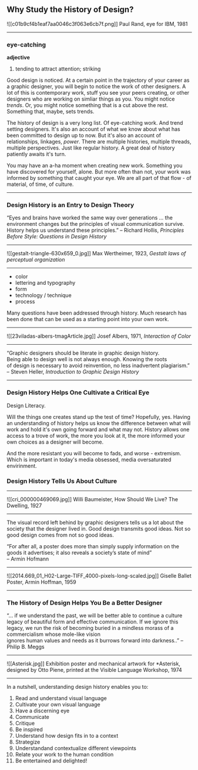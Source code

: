 ## Why Study the History of Design?

![[c01b9cf4b1eaf7aa0046c3f063e6cb7f.png]]
Paul Rand, eye for IBM, 1981

<hr>

### eye-catching

**adjective**

1. tending to attract attention; striking

Good design is noticed. At a certain point in the trajectory of your career as a graphic designer, you will begin to notice the work of other designers. A lot of this is contemporary work, stuff you see your peers creating, or other designers who are working on simliar things as you. You might notice *trends*. Or, you might notice something that is a cut above the rest. Something that, maybe, sets trends.

The history of design is a very long list. Of eye-catching work. And trend setting designers. It's also an account of what we know about what has been committed to design up to now. But it's also an account of relationships, linkages, *power*. There are multiple histories, multiple threads, multiple perspectives. Just like regular history. A great deal of history patiently awaits it's turn.

You may have an a-ha moment when creating new work. Something you have discovered for yourself, alone. But more often than not, your work was informed by something that caught your eye. We are all part of that flow - of material, of time, of culture.

<hr>

### Design History is an Entry to Design Theory

“Eyes and brains have worked the same way over generations … the environment changes but the principles of visual communication survive. History helps us understand these principles.” 
– Richard Hollis, *Principles Before Style: Questions in Design History*

<hr>

![[gestalt-triangle-630x659_0.jpg]]
Max Wertheimer, 1923, *Gestalt laws of perceptual organization*

<hr>

- color
- lettering and typography
- form
- technology / technique
- process

Many questions have been addressed through history. Much research has been done that can be used as a starting point into your own work.

<hr>

![[23viladas-albers-tmagArticle.jpg]]
Josef Albers, 1971, *Interaction of Color*

<hr>

“Graphic designers should be literate in graphic design history.  
Being able to design well is not always enough. Knowing the roots  
of design is necessary to avoid reinvention, no less inadvertent plagiarism.”
– Steven Heller, *Introduction to Graphic Design History*

<hr>

### Design History Helps One Cultivate a Critical Eye

Design Literacy.

Will the things one creates stand up the test of time? Hopefully, yes. Having an understanding of history helps us know the difference between what will work and hold it's own going forward and what may not. History allows one access to a trove of work, the more you look at it, the more informed your own choices as a designer will become.

And the more resistant you will become to fads, and worse - extremism. Which is important in today's media obsessed, media oversaturated envirinment.

### Design History Tells Us About Culture

<hr>

![[cri_000000469069.jpg]]
Willi Baumeister, How Should We Live? The Dwelling, 1927

<hr>

The visual record left behind by graphic designers tells us a lot about the society that the designer lived in. Good design transmits good ideas. Not so good design comes from not so good ideas.

“For after all, a poster does more than simply supply information on the goods it advertises; it also reveals a society’s state of mind”  
– Armin Hofmann

<hr>

![[2014.669_01_H02-Large-TIFF_4000-pixels-long-scaled.jpg]]
Giselle Ballet Poster, Armin Hoffman, 1959

<hr>

### The History of Design Helps You Be a Better Designer

“… if we understand the past, we will be better able to continue  a culture legacy of beautiful form and effective communication. If we ignore this legacy, we run the risk of becoming buried in a mindless morass of a commercialism whose mole-like vision  
ignores human values and needs as it burrows forward into darkness..” 
– Philip B. Meggs

<hr>

![[Asterisk.jpg]]
Exhibition poster and mechanical artwork for \*Asterisk, designed by Otto Piene, printed at the Visible Language Workshop, 1974

<hr>

In a nutshell, understanding design history enables you to:

1. Read and understand visual language
2. Cultivate your own visual language
3. Have a discerning eye
4. Communicate
5. Critique
6. Be inspired
8. Understand how design fits in to a context
9. Strategize 
10. Understandand contextualize different viewpoints
11. Relate your work to the human condition
12. Be entertained and delighted!




